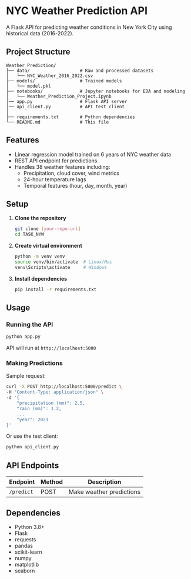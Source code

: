 # NYC Weather Prediction API

A Flask API for predicting weather conditions in New York City using historical data (2016-2022).

## Project Structure
```
Weather_Prediction/
├── data/                   # Raw and processed datasets
│   └── NYC_Weather_2016_2022.csv
├── models/                 # Trained models
│   └── model.pkl
├── notebooks/              # Jupyter notebooks for EDA and modeling
│   └── Weather_Prediction_Project.ipynb
│── app.py                  # Flask API server
│── api_client.py           # API test client
│   
├── requirements.txt        # Python dependencies
└── README.md               # This file
```

## Features
- Linear regression model trained on 6 years of NYC weather data
- REST API endpoint for predictions
- Handles 38 weather features including:
  - Precipitation, cloud cover, wind metrics
  - 24-hour temperature lags
  - Temporal features (hour, day, month, year)

## Setup

1. **Clone the repository**
   ```bash
   git clone [your-repo-url]
   cd TASK_NYW
   ```

2. **Create virtual environment**
   ```bash
   python -m venv venv
   source venv/bin/activate  # Linux/Mac
   venv\Scripts\activate     # Windows
   ```

3. **Install dependencies**
   ```bash
   pip install -r requirements.txt
   ```

## Usage

### Running the API
```bash
python app.py
```
API will run at `http://localhost:5000`

### Making Predictions
Sample request:
```bash
curl -X POST http://localhost:5000/predict \
-H "Content-Type: application/json" \
-d '{
    "precipitation (mm)": 2.5,
    "rain (mm)": 1.2,
    ...
    "year": 2023
}'
```

Or use the test client:
```bash
python api_client.py
```

## API Endpoints
| Endpoint | Method | Description |
|----------|--------|-------------|
| `/predict` | POST | Make weather predictions |

## Dependencies
- Python 3.8+
- Flask
- requests
- pandas
- scikit-learn
- numpy
- matplotlib
- seaborn
